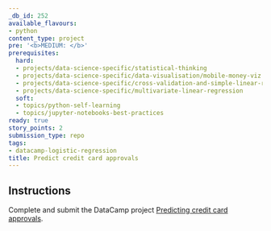 ```yaml
---
_db_id: 252
available_flavours:
- python
content_type: project
pre: '<b>MEDIUM: </b>'
prerequisites:
  hard:
  - projects/data-science-specific/statistical-thinking
  - projects/data-science-specific/data-visualisation/mobile-money-viz
  - projects/data-science-specific/cross-validation-and-simple-linear-regression
  - projects/data-science-specific/multivariate-linear-regression
  soft:
  - topics/python-self-learning
  - topics/jupyter-notebooks-best-practices
ready: true
story_points: 2
submission_type: repo
tags:
- datacamp-logistic-regression
title: Predict credit card approvals
---
```


## Instructions

Complete and submit the DataCamp project [Predicting credit card approvals](https://www.datacamp.com/projects/558).